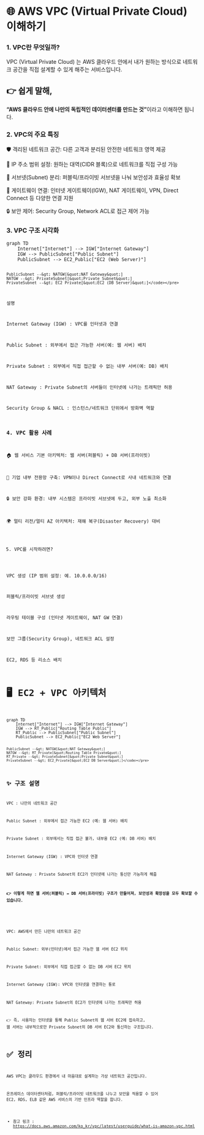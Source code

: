 <h1 id="🌐-aws-vpc-virtual-private-cloud-이해하기">🌐 AWS VPC (Virtual Private Cloud) 이해하기</h1>
<h3 id="1-vpc란-무엇일까">1. VPC란 무엇일까?</h3>
<p>VPC (Virtual Private Cloud) 는
AWS 클라우드 안에서 내가 원하는 방식으로 네트워크 공간을 직접 설계할 수 있게 해주는 서비스입니다.</p>
<h2 id="👉-쉽게-말해">👉 쉽게 말해,</h2>
<p><strong>“AWS 클라우드 안에 나만의 독립적인 데이터센터를 만드는 것”</strong>이라고 이해하면 됩니다.</p>
<h3 id="2-vpc의-주요-특징">2. VPC의 주요 특징</h3>
<p>🛡️ 격리된 네트워크 공간: 다른 고객과 분리된 안전한 네트워크 영역 제공</p>
<p>📡 IP 주소 범위 설정: 원하는 대역(CIDR 블록)으로 네트워크를 직접 구성 가능</p>
<p>🔄 서브넷(Subnet) 분리: 퍼블릭/프라이빗 서브넷을 나눠 보안성과 효율성 확보</p>
<p>🚪 게이트웨이 연결: 인터넷 게이트웨이(IGW), NAT 게이트웨이, VPN, Direct Connect 등 다양한 연결 지원</p>
<p>🔒 보안 제어: Security Group, Network ACL로 접근 제어 가능</p>
<h3 id="3-vpc-구조-시각화">3. VPC 구조 시각화</h3>
<pre><code class="language-mermaid">graph TD
    Internet[&quot;Internet&quot;] --&gt; IGW[&quot;Internet Gateway&quot;]
    IGW --&gt; PublicSubnet[&quot;Public Subnet&quot;]
    PublicSubnet --&gt; EC2_Public[&quot;EC2 (Web Server)&quot;]

    PublicSubnet --&gt; NATGW[&quot;NAT Gateway&quot;]
    NATGW --&gt; PrivateSubnet[&quot;Private Subnet&quot;]
    PrivateSubnet --&gt; EC2_Private[&quot;EC2 (DB Server)&quot;]</code></pre>
<p>설명</p>
<p>Internet Gateway (IGW) : VPC를 인터넷과 연결</p>
<p>Public Subnet : 외부에서 접근 가능한 서버(예: 웹 서버) 배치</p>
<p>Private Subnet : 외부에서 직접 접근할 수 없는 내부 서버(예: DB) 배치</p>
<p>NAT Gateway : Private Subnet의 서버들이 인터넷에 나가는 트래픽만 허용</p>
<p>Security Group &amp; NACL : 인스턴스/네트워크 단위에서 방화벽 역할</p>
<h3 id="4-vpc-활용-사례">4. VPC 활용 사례</h3>
<p>🏠 웹 서비스 기본 아키텍처: 웹 서버(퍼블릭) + DB 서버(프라이빗)</p>
<p>🏢 기업 내부 전용망 구축: VPN이나 Direct Connect로 사내 네트워크와 연결</p>
<p>🔒 보안 강화 환경: 내부 시스템은 프라이빗 서브넷에 두고, 외부 노출 최소화</p>
<p>🌍 멀티 리전/멀티 AZ 아키텍처: 재해 복구(Disaster Recovery) 대비</p>
<ol start="5">
<li>VPC를 시작하려면?</li>
</ol>
<p>VPC 생성 (IP 범위 설정: 예. 10.0.0.0/16)</p>
<p>퍼블릭/프라이빗 서브넷 생성</p>
<p>라우팅 테이블 구성 (인터넷 게이트웨이, NAT GW 연결)</p>
<p>보안 그룹(Security Group), 네트워크 ACL 설정</p>
<p>EC2, RDS 등 리소스 배치</p>
<h1 id="🖥️-ec2--vpc-아키텍처">🖥️ EC2 + VPC 아키텍처</h1>
<pre><code class="language-mermaid">graph TD
    Internet[&quot;Internet&quot;] --&gt; IGW[&quot;Internet Gateway&quot;]
    IGW --&gt; RT_Public[&quot;Routing Table Public&quot;]
    RT_Public --&gt; PublicSubnet[&quot;Public Subnet&quot;]
    PublicSubnet --&gt; EC2_Public[&quot;EC2 Web Server&quot;]

    PublicSubnet --&gt; NATGW[&quot;NAT Gateway&quot;]
    NATGW --&gt; RT_Private[&quot;Routing Table Private&quot;]
    RT_Private --&gt; PrivateSubnet[&quot;Private Subnet&quot;]
    PrivateSubnet --&gt; EC2_Private[&quot;EC2 DB Server&quot;]</code></pre>
<h2 id="✨-구조-설명">✨ 구조 설명</h2>
<p>VPC : 나만의 네트워크 공간</p>
<p>Public Subnet : 외부에서 접근 가능한 EC2 (예: 웹 서버) 배치</p>
<p>Private Subnet : 외부에서는 직접 접근 불가, 내부용 EC2 (예: DB 서버) 배치</p>
<p>Internet Gateway (IGW) : VPC와 인터넷 연결</p>
<p>NAT Gateway : Private Subnet의 EC2가 인터넷에 나가는 통신만 가능하게 해줌</p>
<h4 id="👉-이렇게-하면-웹-서버퍼블릭-↔-db-서버프라이빗-구조가-만들어져-보안성과-확장성을-모두-확보할-수-있습니다">👉 이렇게 하면 웹 서버(퍼블릭) ↔ DB 서버(프라이빗) 구조가 만들어져, 보안성과 확장성을 모두 확보할 수 있습니다.</h4>
<p><img alt="" src="https://velog.velcdn.com/images/yjshin/post/95641571-7452-40ca-9590-4ab29cba511f/image.png" /></p>
<p>VPC: AWS에서 만든 나만의 네트워크 공간</p>
<p>Public Subnet: 외부(인터넷)에서 접근 가능한 웹 서버 EC2 위치</p>
<p>Private Subnet: 외부에서 직접 접근할 수 없는 DB 서버 EC2 위치</p>
<p>Internet Gateway (IGW): VPC와 인터넷을 연결하는 통로</p>
<p>NAT Gateway: Private Subnet의 EC2가 인터넷에 나가는 트래픽만 허용</p>
<p>👉 즉, 사용자는 인터넷을 통해 Public Subnet의 웹 서버 EC2에 접속하고,
웹 서버는 내부적으로만 Private Subnet의 DB 서버 EC2와 통신하는 구조입니다.</p>
<h1 id="✅-정리">✅ 정리</h1>
<p>AWS VPC는 클라우드 환경에서 내 마음대로 설계하는 가상 네트워크 공간입니다.</p>
<p>온프레미스 데이터센터처럼, 퍼블릭/프라이빗 네트워크를 나누고 보안을 적용할 수 있어
EC2, RDS, ELB 같은 AWS 서비스의 기반 인프라 역할을 합니다.</p>
<ul>
<li>참고 링크 :
<a href="https://docs.aws.amazon.com/ko_kr/vpc/latest/userguide/what-is-amazon-vpc.html">https://docs.aws.amazon.com/ko_kr/vpc/latest/userguide/what-is-amazon-vpc.html</a></li>
</ul>